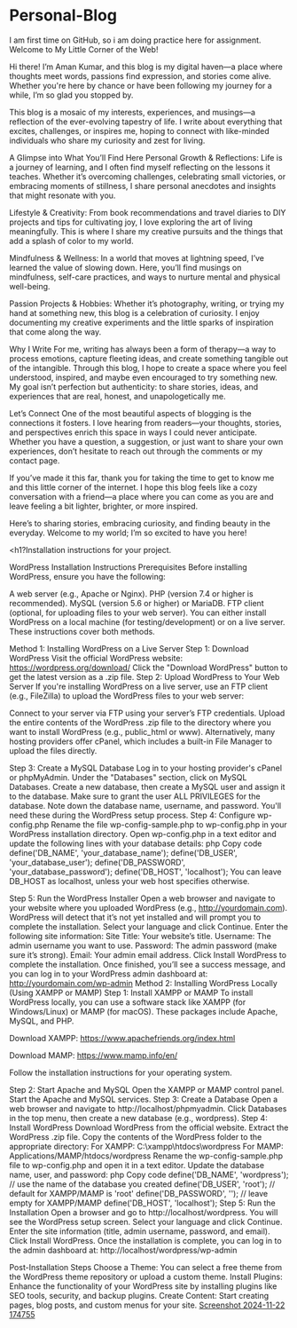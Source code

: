 # Personal-Blog
I am first time on GitHub, so i am doing practice here for assignment.
Welcome to My Little Corner of the Web!

Hi there! I’m Aman Kumar, and this blog is my digital haven—a place where thoughts meet words, passions find expression, and stories come alive. Whether you're here by chance or have been following my journey for a while, I’m so glad you stopped by.

This blog is a mosaic of my interests, experiences, and musings—a reflection of the ever-evolving tapestry of life. I write about everything that excites, challenges, or inspires me, hoping to connect with like-minded individuals who share my curiosity and zest for living.

A Glimpse into What You’ll Find Here
Personal Growth & Reflections: Life is a journey of learning, and I often find myself reflecting on the lessons it teaches. Whether it’s overcoming challenges, celebrating small victories, or embracing moments of stillness, I share personal anecdotes and insights that might resonate with you.

Lifestyle & Creativity: From book recommendations and travel diaries to DIY projects and tips for cultivating joy, I love exploring the art of living meaningfully. This is where I share my creative pursuits and the things that add a splash of color to my world.

Mindfulness & Wellness: In a world that moves at lightning speed, I’ve learned the value of slowing down. Here, you’ll find musings on mindfulness, self-care practices, and ways to nurture mental and physical well-being.

Passion Projects & Hobbies: Whether it’s photography, writing, or trying my hand at something new, this blog is a celebration of curiosity. I enjoy documenting my creative experiments and the little sparks of inspiration that come along the way.

Why I Write
For me, writing has always been a form of therapy—a way to process emotions, capture fleeting ideas, and create something tangible out of the intangible. Through this blog, I hope to create a space where you feel understood, inspired, and maybe even encouraged to try something new. My goal isn’t perfection but authenticity: to share stories, ideas, and experiences that are real, honest, and unapologetically me.

Let’s Connect
One of the most beautiful aspects of blogging is the connections it fosters. I love hearing from readers—your thoughts, stories, and perspectives enrich this space in ways I could never anticipate. Whether you have a question, a suggestion, or just want to share your own experiences, don’t hesitate to reach out through the comments or my contact page.

If you’ve made it this far, thank you for taking the time to get to know me and this little corner of the internet. I hope this blog feels like a cozy conversation with a friend—a place where you can come as you are and leave feeling a bit lighter, brighter, or more inspired.

Here’s to sharing stories, embracing curiosity, and finding beauty in the everyday. Welcome to my world; I’m so excited to have you here!

<h1?Installation instructions for your project.</h1>

WordPress Installation Instructions
Prerequisites
Before installing WordPress, ensure you have the following:

A web server (e.g., Apache or Nginx).
PHP (version 7.4 or higher is recommended).
MySQL (version 5.6 or higher) or MariaDB.
FTP client (optional, for uploading files to your web server).
You can either install WordPress on a local machine (for testing/development) or on a live server. These instructions cover both methods.

Method 1: Installing WordPress on a Live Server
Step 1: Download WordPress
Visit the official WordPress website:
https://wordpress.org/download/
Click the "Download WordPress" button to get the latest version as a .zip file.
Step 2: Upload WordPress to Your Web Server
If you're installing WordPress on a live server, use an FTP client (e.g., FileZilla) to upload the WordPress files to your web server:

Connect to your server via FTP using your server’s FTP credentials.
Upload the entire contents of the WordPress .zip file to the directory where you want to install WordPress (e.g., public_html or www).
Alternatively, many hosting providers offer cPanel, which includes a built-in File Manager to upload the files directly.

Step 3: Create a MySQL Database
Log in to your hosting provider's cPanel or phpMyAdmin.
Under the "Databases" section, click on MySQL Databases.
Create a new database, then create a MySQL user and assign it to the database.
Make sure to grant the user ALL PRIVILEGES for the database.
Note down the database name, username, and password. You'll need these during the WordPress setup process.
Step 4: Configure wp-config.php
Rename the file wp-config-sample.php to wp-config.php in your WordPress installation directory.
Open wp-config.php in a text editor and update the following lines with your database details:
php
Copy code
define('DB_NAME', 'your_database_name');
define('DB_USER', 'your_database_user');
define('DB_PASSWORD', 'your_database_password');
define('DB_HOST', 'localhost');
You can leave DB_HOST as localhost, unless your web host specifies otherwise.

Step 5: Run the WordPress Installer
Open a web browser and navigate to your website where you uploaded WordPress (e.g., http://yourdomain.com).
WordPress will detect that it’s not yet installed and will prompt you to complete the installation.
Select your language and click Continue.
Enter the following site information:
Site Title: Your website’s title.
Username: The admin username you want to use.
Password: The admin password (make sure it’s strong).
Email: Your admin email address.
Click Install WordPress to complete the installation.
Once finished, you’ll see a success message, and you can log in to your WordPress admin dashboard at:
http://yourdomain.com/wp-admin
Method 2: Installing WordPress Locally (Using XAMPP or MAMP)
Step 1: Install XAMPP or MAMP
To install WordPress locally, you can use a software stack like XAMPP (for Windows/Linux) or MAMP (for macOS). These packages include Apache, MySQL, and PHP.

Download XAMPP:
https://www.apachefriends.org/index.html

Download MAMP:
https://www.mamp.info/en/

Follow the installation instructions for your operating system.

Step 2: Start Apache and MySQL
Open the XAMPP or MAMP control panel.
Start the Apache and MySQL services.
Step 3: Create a Database
Open a web browser and navigate to http://localhost/phpmyadmin.
Click Databases in the top menu, then create a new database (e.g., wordpress).
Step 4: Install WordPress
Download WordPress from the official website.
Extract the WordPress .zip file.
Copy the contents of the WordPress folder to the appropriate directory:
For XAMPP: C:\xampp\htdocs\wordpress
For MAMP: Applications/MAMP/htdocs/wordpress
Rename the wp-config-sample.php file to wp-config.php and open it in a text editor. Update the database name, user, and password:
php
Copy code
define('DB_NAME', 'wordpress');  // use the name of the database you created
define('DB_USER', 'root');        // default for XAMPP/MAMP is 'root'
define('DB_PASSWORD', '');        // leave empty for XAMPP/MAMP
define('DB_HOST', 'localhost');
Step 5: Run the Installation
Open a browser and go to http://localhost/wordpress.
You will see the WordPress setup screen. Select your language and click Continue.
Enter the site information (title, admin username, password, and email).
Click Install WordPress.
Once the installation is complete, you can log in to the admin dashboard at:
http://localhost/wordpress/wp-admin

Post-Installation Steps
Choose a Theme: You can select a free theme from the WordPress theme repository or upload a custom theme.
Install Plugins: Enhance the functionality of your WordPress site by installing plugins like SEO tools, security, and backup plugins.
Create Content: Start creating pages, blog posts, and custom menus for your site.
[Screenshot 2024-11-22 174755](https://github.com/user-attachments/assets/be3b993a-a815-4347-abf3-b17b5f7f9cce)
